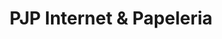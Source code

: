 ---
title: "PJP Internet & Papeleria"
url: /santo-domingo/pjp-internet-y-papeleria/
shop: material de oficina
---